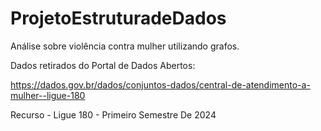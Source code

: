 # ProjetoEstruturadeDados
Análise sobre violência contra mulher utilizando grafos.

Dados retirados do Portal de Dados Abertos:

https://dados.gov.br/dados/conjuntos-dados/central-de-atendimento-a-mulher--ligue-180

Recurso - Ligue 180 - Primeiro Semestre De 2024
